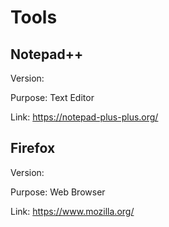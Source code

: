 Tools
=====


Notepad++
---------

Version:

Purpose: Text Editor

Link: https://notepad-plus-plus.org/


Firefox
-------

Version:

Purpose: Web Browser

Link: https://www.mozilla.org/
